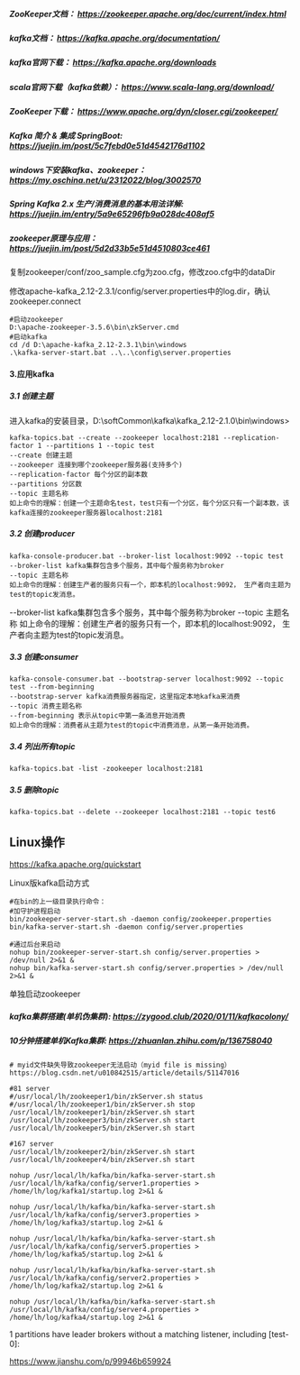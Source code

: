 ##### ZooKeeper文档： https://zookeeper.apache.org/doc/current/index.html 

##### kafka文档： https://kafka.apache.org/documentation/ 

##### kafka官网下载： https://kafka.apache.org/downloads 

##### scala官网下载（kafka依赖）： https://www.scala-lang.org/download/ 

##### ZooKeeper下载： https://www.apache.org/dyn/closer.cgi/zookeeper/ 

##### Kafka 简介 & 集成 SpringBoot: https://juejin.im/post/5c7febd0e51d4542176d1102 

##### windows下安装kafka、zookeeper： https://my.oschina.net/u/2312022/blog/3002570 

##### Spring Kafka 2.x 生产/消费消息的基本用法详解: https://juejin.im/entry/5a9e65296fb9a028dc408af5 

##### zookeeper原理与应用： https://juejin.im/post/5d2d33b5e51d4510803ce461 

复制zookeeper/conf/zoo_sample.cfg为zoo.cfg，修改zoo.cfg中的dataDir

修改apache-kafka_2.12-2.3.1/config/server.properties中的log.dir，确认zookeeper.connect

```shell
#启动zookeeper
D:\apache-zookeeper-3.5.6\bin\zkServer.cmd
#启动kafka
cd /d D:\apache-kafka_2.12-2.3.1\bin\windows
.\kafka-server-start.bat ..\..\config\server.properties
```

#### 3.应用kafka

##### 3.1 创建主题

进入kafka的安装目录，D:\softCommon\kafka\kafka_2.12-2.1.0\bin\windows>

```shell
kafka-topics.bat --create --zookeeper localhost:2181 --replication-factor 1 --partitions 1 --topic test
--create 创建主题
--zookeeper 连接到哪个zookeeper服务器(支持多个)
--replication-factor 每个分区的副本数
--partitions 分区数
--topic 主题名称
如上命令的理解：创建一个主题命名test，test只有一个分区，每个分区只有一个副本数，该kafka连接的zookeeper服务器localhost:2181
```

##### 3.2 创建producer

```shell
kafka-console-producer.bat --broker-list localhost:9092 --topic test
--broker-list kafka集群包含多个服务，其中每个服务称为broker
--topic 主题名称
如上命令的理解：创建生产者的服务只有一个，即本机的localhost:9092， 生产者向主题为test的topic发消息。
```

--broker-list kafka集群包含多个服务，其中每个服务称为broker
--topic 主题名称
如上命令的理解：创建生产者的服务只有一个，即本机的localhost:9092， 生产者向主题为test的topic发消息。

##### 3.3 创建consumer

```shell
kafka-console-consumer.bat --bootstrap-server localhost:9092 --topic test --from-beginning
--bootstrap-server kafka消费服务器指定，这里指定本地kafka来消费
--topic 消费主题名称
--from-beginning 表示从topic中第一条消息开始消费
如上命令的理解：消费者从主题为test的topic中消费消息，从第一条开始消费。
```

##### 3.4 列出所有topic

```shell
kafka-topics.bat -list -zookeeper localhost:2181
```

##### 3.5 删除topic

```shell
kafka-topics.bat --delete --zookeeper localhost:2181 --topic test6
```



## Linux操作

https://kafka.apache.org/quickstart

Linux版kafka启动方式

```shell
#在bin的上一级目录执行命令：
#加守护进程启动
bin/zookeeper-server-start.sh -daemon config/zookeeper.properties
bin/kafka-server-start.sh -daemon config/server.properties

#通过后台来启动
nohup bin/zookeeper-server-start.sh config/server.properties > /dev/null 2>&1 &
nohup bin/kafka-server-start.sh config/server.properties > /dev/null 2>&1 &
```

单独启动zookeeper

##### kafka集群搭建(单机伪集群): https://zygood.club/2020/01/11/kafkacolony/

##### 10分钟搭建单机Kafka集群: https://zhuanlan.zhihu.com/p/136758040

```shell
# myid文件缺失导致zookeeper无法启动（myid file is missing）https://blog.csdn.net/u010842515/article/details/51147016

#81 server
#/usr/local/lh/zookeeper1/bin/zkServer.sh status        
#/usr/local/lh/zookeeper1/bin/zkServer.sh stop
/usr/local/lh/zookeeper1/bin/zkServer.sh start
/usr/local/lh/zookeeper3/bin/zkServer.sh start
/usr/local/lh/zookeeper5/bin/zkServer.sh start

#167 server
/usr/local/lh/zookeeper2/bin/zkServer.sh start
/usr/local/lh/zookeeper4/bin/zkServer.sh start

nohup /usr/local/lh/kafka/bin/kafka-server-start.sh /usr/local/lh/kafka/config/server1.properties > /home/lh/log/kafka1/startup.log 2>&1 &

nohup /usr/local/lh/kafka/bin/kafka-server-start.sh /usr/local/lh/kafka/config/server3.properties > /home/lh/log/kafka3/startup.log 2>&1 &

nohup /usr/local/lh/kafka/bin/kafka-server-start.sh /usr/local/lh/kafka/config/server5.properties > /home/lh/log/kafka5/startup.log 2>&1 &

nohup /usr/local/lh/kafka/bin/kafka-server-start.sh /usr/local/lh/kafka/config/server2.properties > /home/lh/log/kafka2/startup.log 2>&1 &

nohup /usr/local/lh/kafka/bin/kafka-server-start.sh /usr/local/lh/kafka/config/server4.properties > /home/lh/log/kafka4/startup.log 2>&1 &
```

1 partitions have leader brokers without a matching listener, including [test-0]: 

https://www.jianshu.com/p/99946b659924